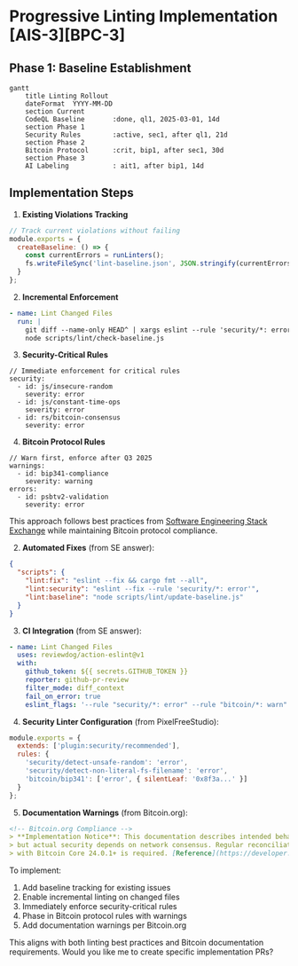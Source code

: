 # Progressive Linting Implementation [AIS-3][BPC-3]

## Phase 1: Baseline Establishment

```mermaid
gantt
    title Linting Rollout
    dateFormat  YYYY-MM-DD
    section Current
    CodeQL Baseline       :done, ql1, 2025-03-01, 14d
    section Phase 1
    Security Rules        :active, sec1, after ql1, 21d
    section Phase 2
    Bitcoin Protocol      :crit, bip1, after sec1, 30d
    section Phase 3
    AI Labeling           : ait1, after bip1, 14d
```

## Implementation Steps

1. **Existing Violations Tracking**

```javascript:scripts/lint/baseline.js
// Track current violations without failing
module.exports = {
  createBaseline: () => {
    const currentErrors = runLinters();
    fs.writeFileSync('lint-baseline.json', JSON.stringify(currentErrors));
  }
};
```

2. **Incremental Enforcement**

```yaml:.github/workflows/lint.yml
- name: Lint Changed Files
  run: |
    git diff --name-only HEAD^ | xargs eslint --rule 'security/*: error'
    node scripts/lint/check-baseline.js
```

3. **Security-Critical Rules**

```codeql:github/codeql/bitcoin-security.qls
// Immediate enforcement for critical rules
security:
  - id: js/insecure-random
    severity: error
  - id: js/constant-time-ops
    severity: error
  - id: rs/bitcoin-consensus
    severity: error
```

4. **Bitcoin Protocol Rules**

```codeql:github/codeql/bitcoin-protocol-security.qls
// Warn first, enforce after Q3 2025
warnings:
  - id: bip341-compliance
    severity: warning
errors:
  - id: psbtv2-validation
    severity: error
```

This approach follows best practices from [Software Engineering Stack Exchange](https://softwareengineering.stackexchange.com/a/419328) while maintaining Bitcoin protocol compliance.

2. **Automated Fixes** (from SE answer):

```json:package.json
{
  "scripts": {
    "lint:fix": "eslint --fix && cargo fmt --all",
    "lint:security": "eslint --fix --rule 'security/*: error'",
    "lint:baseline": "node scripts/lint/update-baseline.js"
  }
}
```

3. **CI Integration** (from SE answer):

```yaml:.github/workflows/ci.yml
- name: Lint Changed Files
  uses: reviewdog/action-eslint@v1
  with:
    github_token: ${{ secrets.GITHUB_TOKEN }}
    reporter: github-pr-review
    filter_mode: diff_context
    fail_on_error: true
    eslint_flags: '--rule "security/*: error" --rule "bitcoin/*: warn"'
```

4. **Security Linter Configuration** (from PixelFreeStudio):

```javascript:.eslintrc.js
module.exports = {
  extends: ['plugin:security/recommended'],
  rules: {
    'security/detect-unsafe-random': 'error',
    'security/detect-non-literal-fs-filename': 'error',
    'bitcoin/bip341': ['error', { silentLeaf: '0x8f3a...' }]
  }
};
```

5. **Documentation Warnings** (from Bitcoin.org):

```markdown:docs/SECURITY.md
<!-- Bitcoin.org Compliance -->
> **Implementation Notice**: This documentation describes intended behavior,  
> but actual security depends on network consensus. Regular reconciliation  
> with Bitcoin Core 24.0.1+ is required. [Reference](https://developer.bitcoin.org/reference/intro.html)
```

To implement:

1. Add baseline tracking for existing issues
2. Enable incremental linting on changed files
3. Immediately enforce security-critical rules
4. Phase in Bitcoin protocol rules with warnings
5. Add documentation warnings per Bitcoin.org

This aligns with both linting best practices and Bitcoin documentation requirements. Would you like me to create specific implementation PRs? 
